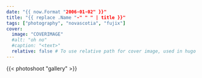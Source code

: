 ```yaml
---
date: "{{ now.Format "2006-01-02" }}"
title: "{{ replace .Name "-" " " | title }}"
tags: ["photography", "novascotia", "fujix"]
cover:
  image: "COVERIMAGE"
  #alt: "oh no"
  #caption: "<text>"
  relative: false # To use relative path for cover image, used in hugo Page-bundles
---
```



{{< photoshoot "gallery" >}}
